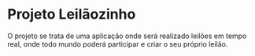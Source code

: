 # Projeto Leilãozinho   

O projeto se trata de uma aplicação onde será realizado leilões em tempo real, onde todo mundo poderá participar e criar o seu próprio leilão.
